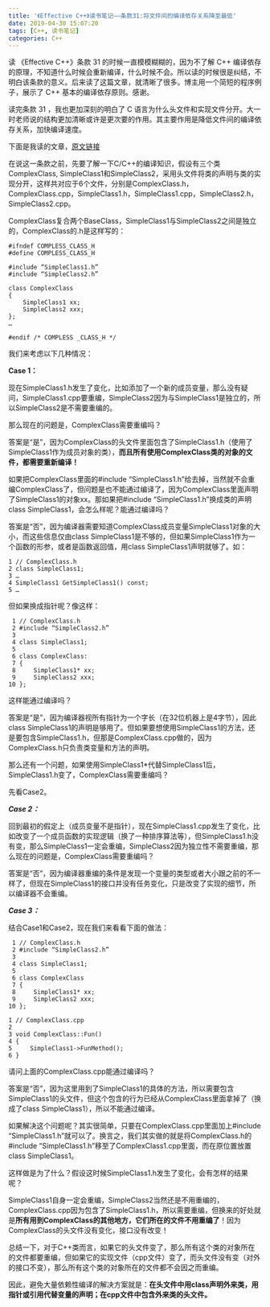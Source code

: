 ```yaml
---
title: '《Effective C++》读书笔记——条款31:将文件间的编译依存关系降至最低'
date: 2019-04-30 15:07:20
tags: [C++, 读书笔记]
categories: C++
---
```


读 《Effective C++》条款 31 的时候一直模模糊糊的，因为不了解 C++ 编译依存的原理，不知道什么时候会重新编译，什么时候不会。所以读的时候很是纠结，不明白该条款的意义。后来读了这篇文章，就清晰了很多。博主用一个简短的程序例子，展示了 C++ 基本的编译依存原则。感谢。

读完条款 31 ，我也更加深刻的明白了 C 语言为什么头文件和实现文件分开。大一时老师说的结构更加清晰或许是更次要的作用。其主要作用是降低文件间的编译依存关系，加快编译速度。

下面是我读的文章，[原文链接](http://www.cnblogs.com/jerry19880126/p/3551836.html)

在说这一条款之前，先要了解一下C/C++的编译知识，假设有三个类ComplexClass, SimpleClass1和SimpleClass2，采用头文件将类的声明与类的实现分开，这样共对应于6个文件，分别是ComplexClass.h，ComplexClass.cpp，SimpleClass1.h，SimpleClass1.cpp，SimpleClass2.h，SimpleClass2.cpp。

ComplexClass复合两个BaseClass，SimpleClass1与SimpleClass2之间是独立的，ComplexClass的.h是这样写的：


```
#ifndef COMPLESS_CLASS_H
#define COMPLESS_CLASS_H

#include “SimpleClass1.h”
#include “SimpleClass2.h”

class ComplexClass
{
    SimpleClass1 xx;
    SimpleClass2 xxx;
};
…

#endif /* COMPLESS _CLASS_H */
```


我们来考虑以下几种情况：

**Case 1：**

现在SimpleClass1.h发生了变化，比如添加了一个新的成员变量，那么没有疑问，SimpleClass1.cpp要重编，SimpleClass2因为与SimpleClass1是独立的，所以SimpleClass2是不需要重编的。

 

那么现在的问题是，ComplexClass需要重编吗？

 

答案是“是”，因为ComplexClass的头文件里面包含了SimpleClass1.h（使用了SimpleClass1作为成员对象的类），**而且所有使用****ComplexClass****类的对象的文件，都需要重新编译！**

 

如果把ComplexClass里面的#include “SimpleClass1.h”给去掉，当然就不会重编ComplexClass了，但问题是也不能通过编译了，因为ComplexClass里面声明了SimpleClass1的对象xx。那如果把#include “SimpleClass1.h”换成类的声明class SimpleClass1，会怎么样呢？能通过编译吗？

 

答案是“否”，因为编译器需要知道ComplexClass成员变量SimpleClass1对象的大小，而这些信息仅由class SimpleClass1是不够的，但如果SimpleClass1作为一个函数的形参，或者是函数返回值，用class SimpleClass1声明就够了。如：

```
1 // ComplexClass.h
2 class SimpleClass1;
3 …
4 SimpleClass1 GetSimpleClass1() const;
5 …
```

但如果换成指针呢？像这样：


```
 1 // ComplexClass.h
 2 #include “SimpleClass2.h”
 3 
 4 class SimpleClass1;
 5 
 6 class ComplexClass: 
 7 {
 8     SimpleClass1* xx;
 9     SimpleClass2 xxx;
10 };
```


这样能通过编译吗？

 

答案是“是”，因为编译器视所有指针为一个字长（在32位机器上是4字节），因此class SimpleClass1的声明是够用了。但如果要想使用SimpleClass1的方法，还是要包含SimpleClass1.h，但那是ComplexClass.cpp做的，因为ComplexClass.h只负责类变量和方法的声明。

 

那么还有一个问题，如果使用SimpleClass1*代替SimpleClass1后，SimpleClass1.h变了，ComplexClass需要重编吗？

先看Case2。

 

***Case 2：***

回到最初的假定上（成员变量不是指针），现在SimpleClass1.cpp发生了变化，比如改变了一个成员函数的实现逻辑（换了一种排序算法等），但SimpleClass1.h没有变，那么SimpleClass1一定会重编，SimpleClass2因为独立性不需要重编，那么现在的问题是，ComplexClass需要重编吗？

 

答案是“否”，因为编译器重编的条件是发现一个变量的类型或者大小跟之前的不一样了，但现在SimpleClass1的接口并没有任务变化，只是改变了实现的细节，所以编译器不会重编。

 

***Case 3：***

结合Case1和Case2，现在我们来看看下面的做法：

```
 1 // ComplexClass.h
 2 #include “SimpleClass2.h”
 3 
 4 class SimpleClass1;
 5 
 6 class ComplexClass
 7 {
 8     SimpleClass1* xx;
 9     SimpleClass2 xxx;
10 };
```

```
1 // ComplexClass.cpp
2 
3 void ComplexClass::Fun()
4 {
5     SimpleClass1->FunMethod();
6 }
```


请问上面的ComplexClass.cpp能通过编译吗？

 

答案是“否”，因为这里用到了SimpleClass1的具体的方法，所以需要包含SimpleClass1的头文件，但这个包含的行为已经从ComplexClass里面拿掉了（换成了class SimpleClass1），所以不能通过编译。

 

如果解决这个问题呢？其实很简单，只要在ComplexClass.cpp里面加上#include “SimpleClass1.h”就可以了。换言之，我们其实做的就是将ComplexClass.h的#include “SimpleClass1.h”移至了ComplexClass1.cpp里面，而在原位置放置class SimpleClass1。

 

这样做是为了什么？假设这时候SimpleClass1.h发生了变化，会有怎样的结果呢？

SimpleClass1自身一定会重编，SimpleClass2当然还是不用重编的，ComplexClass.cpp因为包含了SimpleClass1.h，所以需要重编，但换来的好处就是**所有用到ComplexClass的其他地方，它们所在的文件不用重编了**！因为ComplexClass的头文件没有变化，接口没有改变！

 

总结一下，对于C++类而言，如果它的头文件变了，那么所有这个类的对象所在的文件都要重编，但如果它的实现文件（cpp文件）变了，而头文件没有变（对外的接口不变），那么所有这个类的对象所在的文件都不会因之而重编。

因此，避免大量依赖性编译的解决方案就是：**在头文件中用class声明外来类，用指针或引用代替变量的声明；在cpp文件中包含外来类的头文件。**